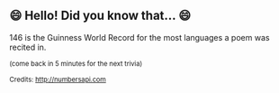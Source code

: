 ## :smile: Hello! Did you know that... :smile:
146 is the Guinness World Record for the most languages a poem was recited in.

<sup>(come back in 5 minutes for the next trivia)</sup>


<sup>Credits: http://numbersapi.com</sup>
